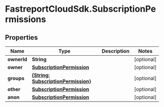 # FastreportCloudSdk.SubscriptionPermissions

## Properties

Name | Type | Description | Notes
------------ | ------------- | ------------- | -------------
**ownerId** | **String** |  | [optional] 
**owner** | [**SubscriptionPermission**](SubscriptionPermission.md) |  | [optional] 
**groups** | [**{String: SubscriptionPermission}**](SubscriptionPermission.md) |  | [optional] 
**other** | [**SubscriptionPermission**](SubscriptionPermission.md) |  | [optional] 
**anon** | [**SubscriptionPermission**](SubscriptionPermission.md) |  | [optional] 


